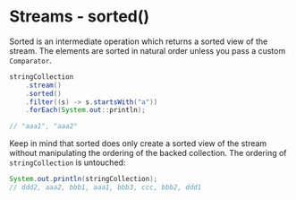 # Streams - sorted()

Sorted is an intermediate operation which returns a sorted view of the stream. The elements are sorted in natural order unless you pass a custom ```Comparator```.

```java
stringCollection
    .stream()
    .sorted()
    .filter((s) -> s.startsWith("a"))
    .forEach(System.out::println);

// "aaa1", "aaa2"
```

Keep in mind that sorted does only create a sorted view of the stream without manipulating the ordering of the backed collection. The ordering of ```stringCollection``` is untouched:

```java
System.out.println(stringCollection);
// ddd2, aaa2, bbb1, aaa1, bbb3, ccc, bbb2, ddd1
```
